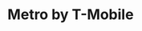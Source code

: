 ---
title: "Metro by T-Mobile"
url: /phoenix/metro-by-t-mobile-east-mcdowell-road-2/
shop: Handy
---